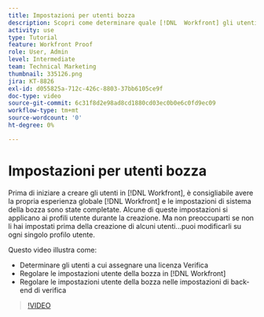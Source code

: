```yaml
---
title: Impostazioni per utenti bozza
description: Scopri come determinare quale [!DNL  Workfront] gli utenti ricevono una licenza di verifica, quindi modificano le impostazioni utente in entrambi [!DNL Workfront] e le impostazioni back-end.
activity: use
type: Tutorial
feature: Workfront Proof
role: User, Admin
level: Intermediate
team: Technical Marketing
thumbnail: 335126.png
jira: KT-8826
exl-id: d055825a-712c-426c-8803-37bb6105ce9f
doc-type: video
source-git-commit: 6c31f8d2e98ad8cd1880cd03ec0b0e6c0fd9ec09
workflow-type: tm+mt
source-wordcount: '0'
ht-degree: 0%

---
```


# Impostazioni per utenti bozza

Prima di iniziare a creare gli utenti in [!DNL  Workfront], è consigliabile avere la propria esperienza globale [!DNL Workfront] e le impostazioni di sistema della bozza sono state completate. Alcune di queste impostazioni si applicano ai profili utente durante la creazione. Ma non preoccuparti se non li hai impostati prima della creazione di alcuni utenti...puoi modificarli su ogni singolo profilo utente.


Questo video illustra come:

* Determinare gli utenti a cui assegnare una licenza Verifica
* Regolare le impostazioni utente della bozza in [!DNL  Workfront]
* Regolare le impostazioni utente della bozza nelle impostazioni di back-end di verifica

>[!VIDEO](https://video.tv.adobe.com/v/335126/?quality=12&learn=on)

<!--
Lean More URLs
-->
